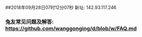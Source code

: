 ##2018年09月28日07时12分07秒 新址: 142.93.117.246
### 兔友常见问题及解答: https://github.com/wanggonging/d/blob/w/FAQ.md
